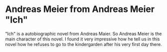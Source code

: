 # Andreas Meier from Andreas Meier "Ich"
"Ich" is a autobiographic novel from Andreas Maier. So Andreas Meier is the
main character of this novel. I found it very impressive how he tell us in 
this novel how he refuses to go to the kindergarden after his very first day there.
